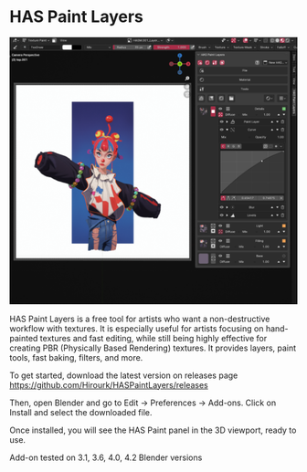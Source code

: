 # HAS Paint Layers

![set material](https://github.com/Hirourk/HASPaintLayersWiki/blob/main/docs/source/images/main.png?raw=true)

HAS Paint Layers is a free tool for artists who want a non-destructive workflow with textures. It is especially useful for artists focusing on hand-painted textures and fast editing, while still being highly effective for creating PBR (Physically Based Rendering) textures. It provides layers, paint tools, fast baking, filters, and more.

To get started, download the latest version on releases page https://github.com/Hirourk/HASPaintLayers/releases

Then, open Blender and go to Edit -> Preferences -> Add-ons. Click on Install and select the downloaded file.

Once installed, you will see the HAS Paint panel in the 3D viewport, ready to use.

Add-on tested on 3.1, 3.6, 4.0, 4.2 Blender versions
